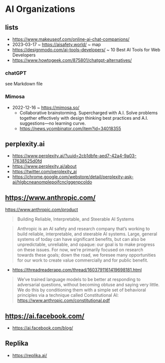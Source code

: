 # AI Organizations


## lists

* https://www.makeuseof.com/online-ai-chat-companions/
* 2023-03-17 ~ https://aisafety.world/ ~ map
* https://designmodo.com/ai-tools-developers/ ~ 10 Best AI Tools for Web Developers
* https://www.howtogeek.com/875801/chatgpt-alternatives/


### chatGPT

see Markdown file

### Mimosa

* 2022-12-16 ~ https://mimosa.so/
  * Collaborative brainstorming. Supercharged with A.I.
Solve problems together effectively with design thinking best practices and A.I. suggestions—no learning curve.
  * https://news.ycombinator.com/item?id=34018355


## perplexity.ai

* https://www.perplexity.ai/?uuid=2cb1dbfe-aed7-42a4-9a03-17638525d0fd
* https://www.perplexity.ai/about
* https://twitter.com/perplexity_ai
* https://chrome.google.com/webstore/detail/perplexity-ask-ai/hlgbcneanomplepojfcnclggenpcoldo



## https://www.anthropic.com/

https://www.anthropic.com/product
>Building Reliable, Interpretable, and Steerable AI Systems

>Anthropic is an AI safety and research company that’s working to build reliable, interpretable, and steerable AI systems. Large, general systems of today can have significant benefits, but can also be unpredictable, unreliable, and opaque: our goal is to make progress on these issues. For now, we’re primarily focused on research towards these goals; down the road, we foresee many opportunities for our work to create value commercially and for public benefit.

* https://threadreaderapp.com/thread/1603791161419698181.html
>We’ve trained language models to be better at responding to adversarial questions, without becoming obtuse and saying very little. We do this by conditioning them with a simple set of behavioral principles via a technique called Constitutional AI: https://www.anthropic.com/constitutional.pdf


## https://ai.facebook.com/

* https://ai.facebook.com/blog/

## Replika

* https://replika.ai/

